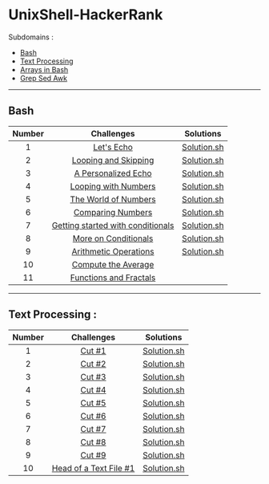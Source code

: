 # UnixShell-HackerRank

Subdomains :
- [Bash](https://www.hackerrank.com/domains/shell?filters%5Bsubdomains%5D%5B%5D=bash)
- [Text Processing](https://www.hackerrank.com/domains/shell?filters%5Bsubdomains%5D%5B%5D=textpro)
- [Arrays in Bash](https://www.hackerrank.com/domains/shell?filters%5Bsubdomains%5D%5B%5D=arrays-in-bash)
- [Grep Sed Awk](https://www.hackerrank.com/domains/shell?filters%5Bsubdomains%5D%5B%5D=grep-sed-awk)

---

## Bash
| Number |                                                                       Challenges                                                                        |                       Solutions                       |
| :----: | :-----------------------------------------------------------------------------------------------------------------------------------------------------: | :---------------------------------------------------: |
|   1    |                         [Let's Echo](https://www.hackerrank.com/challenges/bash-tutorials-lets-echo/problem?isFullScreen=true)                          |          [Solution.sh](./Bash/lets_echo.sh)           |
|   2    |              [Looping and Skipping](https://www.hackerrank.com/challenges/bash-tutorials---looping-and-skipping/problem?isFullScreen=true)              |     [Solution.sh](./Bash/looping_and_skipping.sh)     |
|   3    |               [A Personalized Echo](https://www.hackerrank.com/challenges/bash-tutorials---a-personalized-echo/problem?isFullScreen=true)               |      [Solution.sh](./Bash/personalized_echo.sh)       |
|   4    |              [Looping with Numbers](https://www.hackerrank.com/challenges/bash-tutorials---looping-with-numbers/problem?isFullScreen=true)              |     [Solution.sh](./Bash/looping_with_numbers.sh)     |
|   5    |              [The World of Numbers](https://www.hackerrank.com/challenges/bash-tutorials---the-world-of-numbers/problem?isFullScreen=true)              |       [Solution.sh](./Bash/world_of_numbers.sh)       |
|   6    |                 [Comparing Numbers](https://www.hackerrank.com/challenges/bash-tutorials---comparing-numbers/problem?isFullScreen=true)                 |      [Solution.sh](./Bash/comparing_numbers.sh)       |
|   7    | [Getting started with conditionals](https://www.hackerrank.com/challenges/bash-tutorials---getting-started-with-conditionals/problem?isFullScreen=true) | [Solution.sh](./Bash/getting_started_conditionals.sh) |
|   8    |              [More on Conditionals](https://www.hackerrank.com/challenges/bash-tutorials---more-on-conditionals/problem?isFullScreen=true)              |     [Solution.sh](./Bash/more_on_conditionals.sh)     |
|   9    |             [Arithmetic Operations](https://www.hackerrank.com/challenges/bash-tutorials---arithmetic-operations/problem?isFullScreen=true)             |    [Solution.sh](./Bash/operation_arithmetique.sh)    |
|   10   |               [Compute the Average](https://www.hackerrank.com/challenges/bash-tutorials---compute-the-average/problem?isFullScreen=true)               |                         []()                          |
|   11   |                       [Functions and Fractals](https://www.hackerrank.com/challenges/fractal-trees-all/problem?isFullScreen=true)                       |                         []()                          |

---

## Text Processing :
| Number |                                                    Challenges                                                    |                      Solutions                       |
| :----: | :--------------------------------------------------------------------------------------------------------------: | :--------------------------------------------------: |
|   1    |         [Cut #1](https://www.hackerrank.com/challenges/text-processing-cut-1/problem?isFullScreen=true)          |       [Solution.sh](./Text_processing/cut1.sh)       |
|   2    |         [Cut #2](https://www.hackerrank.com/challenges/text-processing-cut-2/problem?isFullScreen=true)          |       [Solution.sh](./Text_processing/cut2.sh)       |
|   3    |         [Cut #3](https://www.hackerrank.com/challenges/text-processing-cut-3/problem?isFullScreen=true)          |       [Solution.sh](./Text_processing/cut3.sh)       |
|   4    |         [Cut #4](https://www.hackerrank.com/challenges/text-processing-cut-4/problem?isFullScreen=true)          |       [Solution.sh](./Text_processing/cut4.sh)       |
|   5    |         [Cut #5](https://www.hackerrank.com/challenges/text-processing-cut-5/problem?isFullScreen=true)          |       [Solution.sh](./Text_processing/cut5.sh)       |
|   6    |         [Cut #6](https://www.hackerrank.com/challenges/text-processing-cut-6/problem?isFullScreen=true)          |       [Solution.sh](./Text_processing/cut6.sh)       |
|   7    |         [Cut #7](https://www.hackerrank.com/challenges/text-processing-cut-7/problem?isFullScreen=true)          |       [Solution.sh](./Text_processing/cut7.sh)       |
|   8    |         [Cut #8](https://www.hackerrank.com/challenges/text-processing-cut-8/problem?isFullScreen=true)          |       [Solution.sh](./Text_processing/cut8.sh)       |
|   9    |         [Cut #9](https://www.hackerrank.com/challenges/text-processing-cut-9/problem?isFullScreen=true)          |       [Solution.sh](./Text_processing/cut9.sh)       |
|   10   | [Head of a Text File #1](https://www.hackerrank.com/challenges/text-processing-head-1/problem?isFullScreen=true) | [Solution.sh](./Text_processing/head_text_files1.sh) |